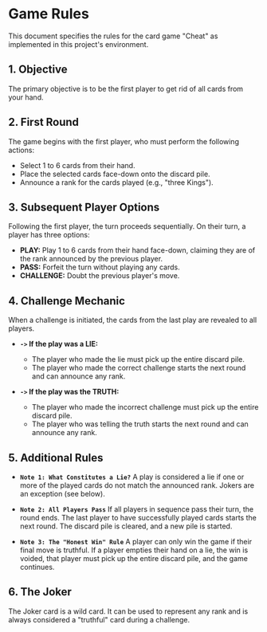 # Game Rules

This document specifies the rules for the card game "Cheat" as implemented in this project's environment.

## 1. Objective

The primary objective is to be the first player to get rid of all cards from your hand.

## 2. First Round

The game begins with the first player, who must perform the following actions:
* Select 1 to 6 cards from their hand.
* Place the selected cards face-down onto the discard pile.
* Announce a rank for the cards played (e.g., "three Kings").

## 3. Subsequent Player Options

Following the first player, the turn proceeds sequentially. On their turn, a player has three options:

* **PLAY:** Play 1 to 6 cards from their hand face-down, claiming they are of the rank announced by the previous player.
* **PASS:** Forfeit the turn without playing any cards.
* **CHALLENGE:** Doubt the previous player's move.

## 4. Challenge Mechanic

When a challenge is initiated, the cards from the last play are revealed to all players.

* **`->` If the play was a LIE:**
    * The player who made the lie must pick up the entire discard pile.
    * The player who made the correct challenge starts the next round and can announce any rank.

* **`->` If the play was the TRUTH:**
    * The player who made the incorrect challenge must pick up the entire discard pile.
    * The player who was telling the truth starts the next round and can announce any rank.

## 5. Additional Rules

* **`Note 1: What Constitutes a Lie?`** A play is considered a lie if one or more of the played cards do not match the announced rank. Jokers are an exception (see below).

* **`Note 2: All Players Pass`** If all players in sequence pass their turn, the round ends. The last player to have successfully played cards starts the next round. The discard pile is cleared, and a new pile is started.

* **`Note 3: The "Honest Win" Rule`** A player can only win the game if their final move is truthful. If a player empties their hand on a lie, the win is voided, that player must pick up the entire discard pile, and the game continues.

## 6. The Joker

The Joker card is a wild card. It can be used to represent any rank and is always considered a "truthful" card during a challenge.